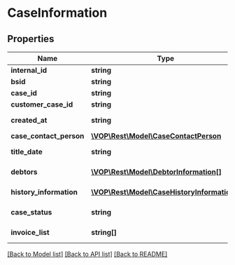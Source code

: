 # CaseInformation

## Properties
Name | Type | Description | Notes
------------ | ------------- | ------------- | -------------
**internal_id** | **string** | internalId | [optional] 
**bsid** | **string** |  | [optional] 
**case_id** | **string** | case id | [optional] 
**customer_case_id** | **string** | customerCaseId | [optional] 
**created_at** | **string** | date of case creation | [optional] 
**case_contact_person** | [**\VOP\Rest\Model\CaseContactPerson**](CaseContactPerson.md) |  | [optional] 
**title_date** | **string** | date of case creation | [optional] 
**debtors** | [**\VOP\Rest\Model\DebtorInformation[]**](DebtorInformation.md) | date of case creation | [optional] 
**history_information** | [**\VOP\Rest\Model\CaseHistoryInformation[]**](CaseHistoryInformation.md) | HistoryInformation table | [optional] 
**case_status** | **string** | Statusinformation for case | [optional] 
**invoice_list** | **string[]** | invoices in this case | [optional] 

[[Back to Model list]](../../README.md#documentation-for-models) [[Back to API list]](../../README.md#documentation-for-api-endpoints) [[Back to README]](../../README.md)


